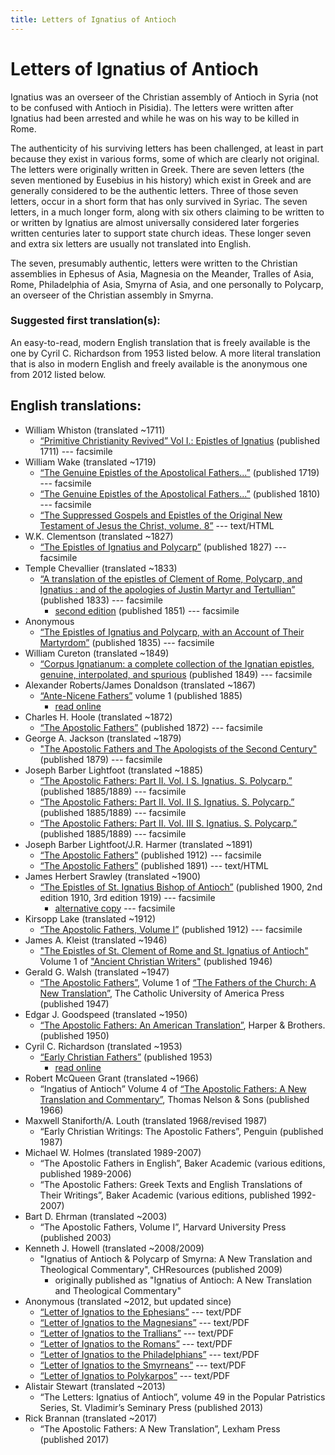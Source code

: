 ```yaml
---
title: Letters of Ignatius of Antioch
---
```


# Letters of Ignatius of Antioch

Ignatius was an overseer of the Christian assembly of Antioch in Syria (not to be confused with Antioch in Pisidia). The letters were written after Ignatius had been arrested and while he was on his way to be killed in Rome. 

The authenticity of his surviving letters has been challenged, at least in part because they exist in various forms, some of which are clearly not original. The letters were originally written in Greek. There are seven letters (the seven mentioned by Eusebius in his history) which exist in Greek and are generally considered to be the authentic letters. Three of those seven letters, occur in a short form that has only survived in Syriac.  The seven letters, in a much longer form, along with six others claiming to be written to or written by Ignatius are almost universally considered later forgeries written centuries later to support state church ideas. These longer seven and extra six letters are usually not translated into English.

The seven, presumably authentic, letters were written to the Christian assemblies in Ephesus of Asia, Magnesia on the Meander, Tralles of Asia, Rome, Philadelphia of Asia, Smyrna of Asia, and one personally to Polycarp, an overseer of the Christian assembly in Smyrna.

### Suggested first translation(s):

An easy-to-read, modern English translation that is freely available is the one by Cyril C. Richardson from 1953 listed below. A more literal translation that is also in modern English and freely available is the anonymous one from 2012 listed below.

## English translations:
* William Whiston (translated ~1711)
  * [“Primitive Christianity Revived” Vol I.: Epistles of Ignatius](https://archive.org/details/primitivechristi01whis) (published 1711) --- facsimile
* William Wake (translated ~1719)
  * [“The Genuine Epistles of the Apostolical Fathers...”](https://archive.org/details/genuineepistleso1719wake) (published 1719) --- facsimile
  * [“The Genuine Epistles of the Apostolical Fathers...”](https://archive.org/details/genuineepistleso01wake) (published 1810) --- facsimile
  * [“The Suppressed Gospels and Epistles of the Original New Testament of Jesus the Christ, volume. 8”](http://www.gutenberg.org/ebooks/6514) --- text/HTML
* W.K. Clementson (translated ~1827)
  * [“The Epistles of Ignatius and Polycarp”](https://archive.org/details/TheEpistlesOfIgnatiusAndPolycarp) (published 1827) --- facsimile
* Temple Chevallier (translated ~1833)
  * [“A translation of the epistles of Clement of Rome, Polycarp, and Ignatius : and of the apologies of Justin Martyr and Tertullian”](https://archive.org/details/ATranslationOfTheEpistlesOfClement) (published 1833) --- facsimile
    * [second edition](https://archive.org/details/translationofepi00chev) (published 1851) --- facsimile
* Anonymous
  * [“The Epistles of Ignatius and Polycarp, with an Account of Their Martyrdom”](https://archive.org/details/TheMartyrdomOfIgnatius) (published 1835) --- facsimile
* William Cureton (translated ~1849)
  * [“Corpus Ignatianum: a complete collection of the Ignatian epistles, genuine, interpolated, and spurious](https://archive.org/details/corpusignatianum00igna_0) (published 1849) --- facsimile
* Alexander Roberts/James Donaldson (translated ~1867)
  * [“Ante-Nicene Fathers”](anf.html) volume 1 (published 1885)
    * [read online](https://ccel.org/ccel/richardson/fathers/fathers.vi.ii.html)
* Charles H. Hoole (translated ~1872)
  * [“The Apostolic Fathers”](https://archive.org/details/apostolicfather00hoolgoog) (published 1872) --- facsimile
* George A. Jackson (translated ~1879)
  * ["The Apostolic Fathers and The Apologists of the Second Century"](https://archive.org/details/theapostolicfath00jackuoft) (published 1879) --- facsimile
* Joseph Barber Lightfoot (translated ~1885)
  * [“The Apostolic Fathers: Part II. Vol. I S. Ignatius. S. Polycarp.”](https://archive.org/details/apostolicfathers0201clem) (published 1885/1889) --- facsimile
  * [“The Apostolic Fathers: Part II. Vol. II S. Ignatius. S. Polycarp.”](https://archive.org/details/apostolicfathers0202clem) (published 1885/1889) --- facsimile
  * [“The Apostolic Fathers: Part II. Vol. III S. Ignatius. S. Polycarp.”](https://archive.org/details/apostolicfathers0203clem) (published 1885/1889) --- facsimile
* Joseph Barber Lightfoot/J.R. Harmer (translated ~1891)
  * [“The Apostolic Fathers”](https://archive.org/details/a590752000clemuoft) (published 1912) --- facsimile
  * [“The Apostolic Fathers”](http://www.katapi.org.uk/ApostolicFathers/ApFathers-Contents.html) (published 1891) --- text/HTML
* James Herbert Srawley (translated ~1900)
  * [“The Epistles of St. Ignatius Bishop of Antioch”](https://archive.org/details/epistlesstignat00ignagoog) (published 1900, 2nd edition 1910, 3rd edition 1919) --- facsimile
    * [alternative copy](https://archive.org/details/epistles00igna) --- facsimile
* Kirsopp Lake (translated ~1912)
  * [“The Apostolic Fathers, Volume I”](https://archive.org/details/apostolicfathers01lake) (published 1912) --- facsimile
* James A. Kleist (translated ~1946)
  * ["The Epistles of St. Clement of Rome and St. Ignatius of Antioch"](ancientchristianwriters_1.html) Volume 1 of ["Ancient Christian Writers"](ancientchristianwriters.html) (published 1946)
* Gerald G. Walsh (translated ~1947)
  * [“The Apostolic Fathers”](https://archive.org/details/in.ernet.dli.2015.58476), Volume 1 of [“The Fathers of the Church: A New Translation”](fathersofthechurch.html), The Catholic University of America Press (published 1947)
* Edgar J. Goodspeed (translated ~1950)
  * [“The Apostolic Fathers: An American Translation”](goodspeedapostolicfathers.html), Harper & Brothers. (published 1950)
* Cyril C. Richardson (translated ~1953)
  * [“Early Christian Fathers”](ecf.html) (published 1953)
    * [read online](http://www.ccel.org/ccel/richardson/fathers.vi.iii.html)
* Robert McQueen Grant (translated ~1966)
  * “Ingatius of Antioch” Volume 4 of [“The Apostolic Fathers: A New Translation and Commentary”](apostolicfathersnewtranslationandcommentary.html), Thomas Nelson & Sons (published 1966)
* Maxwell Staniforth/A. Louth (translated 1968/revised 1987)
  * “Early Christian Writings: The Apostolic Fathers”, Penguin (published 1987)
* Michael W. Holmes (translated 1989-2007)
  * “The Apostolic Fathers in English”, Baker Academic (various editions, published 1989-2006)
  * “The Apostolic Fathers: Greek Texts and English Translations of Their Writings”, Baker Academic (various editions, published 1992-2007)
* Bart D. Ehrman (translated ~2003)
  * “The Apostolic Fathers, Volume I”, Harvard University Press (published 2003)
* Kenneth J. Howell (translated ~2008/2009)
  * "Ignatius of Antioch & Polycarp of Smyrna: A New Translation and Theological Commentary", CHResources (published 2009)
    * originally published as "Ignatius of Antioch: A New Translation and Theological Commentary"
* Anonymous (translated ~2012, but updated since)
  * [“Letter of Ignatios to the Ephesians”](http://www.biblicalaudio.com/text/ignatios_ephesians.pdf) --- text/PDF
  * [“Letter of Ignatios to the Magnesians”](http://www.biblicalaudio.com/text/ignatios_magnesians.pdf) --- text/PDF
  * [“Letter of Ignatios to the Trallians”](http://www.biblicalaudio.com/text/ignatios_trallians.pdf) --- text/PDF
  * [“Letter of Ignatios to the Romans”](http://www.biblicalaudio.com/text/ignatios_romans.pdf) --- text/PDF
  * [“Letter of Ignatios to the Philadelphians”](http://www.biblicalaudio.com/text/ignatios_philadelphians.pdf) --- text/PDF
  * [“Letter of Ignatios to the Smyrneans”](http://www.biblicalaudio.com/text/ignatios_smyrneans.pdf) --- text/PDF
  * [“Letter of Ignatios to Polykarpos”](http://www.biblicalaudio.com/text/ignatios_polykarpos.pdf) --- text/PDF
* Alistair Stewart (translated ~2013)
  * “The Letters: Ignatius of Antioch”, volume 49 in the Popular Patristics Series, St. Vladimir’s Seminary Press (published 2013)
* Rick Brannan (translated ~2017)
  * “The Apostolic Fathers: A New Translation”, Lexham Press (published 2017)

